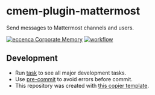 # cmem-plugin-mattermost

Send messages to Mattermost channels and users.

[![eccenca Corporate Memory](https://img.shields.io/badge/eccenca-Corporate%20Memory-orange)](https://documentation.eccenca.com) [![workflow](https://github.com/eccenca/cmem-plugin-mattermost/actions/workflows/check.yml/badge.svg)](https://github.com/eccenca/cmem-plugin-mattermost/actions)  

## Development

- Run [task](https://taskfile.dev/) to see all major development tasks.
- Use [pre-commit](https://pre-commit.com/) to avoid errors before commit.
- This repository was created with [this copier template](https://github.com/eccenca/cmem-plugin-template).

